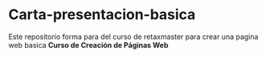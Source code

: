 # Carta-presentacion-basica

Este repositorio forma para del curso de retaxmaster para crear una pagina web basica **Curso de Creación de Páginas Web**
